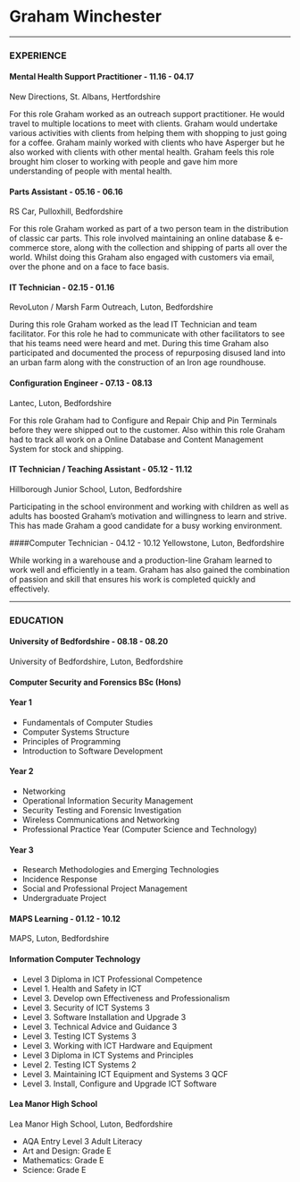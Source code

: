 # Graham Winchester

----------

### EXPERIENCE

#### Mental Health Support Practitioner - 11.16 - 04.17
New Directions, St. Albans, Hertfordshire

For this role Graham worked as an outreach support practitioner. He would travel to multiple locations to meet with clients. Graham would undertake various activities with clients from helping them with shopping to just going for a coffee. Graham mainly worked with clients who have Asperger but he also worked with clients with other mental health. Graham feels this role brought him closer to working with people and gave him more understanding of people with mental health.

#### Parts Assistant - 05.16 - 06.16
RS Car, Pulloxhill, Bedfordshire

For this role Graham worked as part of a two person team in the distribution of classic car parts. This role involved maintaining an online database & e-commerce store, along with the collection and shipping of parts all over the world. Whilst doing this Graham also engaged with customers via email, over the phone and on a face to face basis.

#### IT Technician - 02.15 - 01.16
RevoLuton / Marsh Farm Outreach, Luton, Bedfordshire

During this role Graham worked as the lead IT Technician and team facilitator. For this role he had to communicate with other facilitators to see that his teams need were heard and met. During this time Graham also participated and documented the process of repurposing disused land into an urban farm along with the construction of an Iron age roundhouse.

#### Configuration Engineer - 07.13 - 08.13
Lantec, Luton, Bedfordshire

For this role Graham had to Configure and Repair Chip and Pin Terminals before they were shipped out to the customer. Also within this role Graham had to track all work on a Online Database and Content Management System for stock and shipping.

#### IT Technician / Teaching Assistant - 05.12 - 11.12
Hillborough Junior School, Luton, Bedfordshire

Participating in the school environment and working with children as well as adults has boosted Graham’s motivation and willingness to learn and strive. This has made Graham a good candidate for a busy working environment.

####Computer Technician - 04.12 - 10.12
Yellowstone, Luton, Bedfordshire

While working in a warehouse and a production-line Graham learned to work well and efficiently in a team. Graham has also gained the combination of passion and skill that ensures his work is completed quickly and effectively.

----------

### EDUCATION

#### University of Bedfordshire - 08.18 - 08.20
University of Bedfordshire, Luton, Bedfordshire

#### Computer Security and Forensics BSc (Hons)
#### Year 1

- Fundamentals of Computer Studies
- Computer Systems Structure
- Principles of Programming
- Introduction to Software Development

#### Year 2

- Networking
- Operational Information Security Management
- Security Testing and Forensic Investigation
- Wireless Communications and Networking
- Professional Practice Year (Computer Science and Technology)

#### Year 3

- Research Methodologies and Emerging Technologies
- Incidence Response
- Social and Professional Project Management
- Undergraduate Project

#### MAPS Learning - 01.12 - 10.12
MAPS, Luton, Bedfordshire

#### Information Computer Technology

- Level 3 Diploma in ICT Professional Competence
- Level 1. Health and Safety in ICT
- Level 3. Develop own Effectiveness and Professionalism
- Level 3. Security of ICT Systems 3
- Level 3. Software Installation and Upgrade 3
- Level 3. Technical Advice and Guidance 3
- Level 3. Testing ICT Systems 3
- Level 3. Working with ICT Hardware and Equipment
- Level 3 Diploma in ICT Systems and Principles
- Level 2. Testing ICT Systems 2
- Level 3. Maintaining ICT Equipment and Systems 3 QCF
- Level 3. Install, Configure and Upgrade ICT Software

#### Lea Manor High School
Lea Manor High School, Luton, Bedfordshire

- AQA Entry Level 3 Adult Literacy
- Art and Design: Grade E
- Mathematics: Grade E
- Science: Grade E